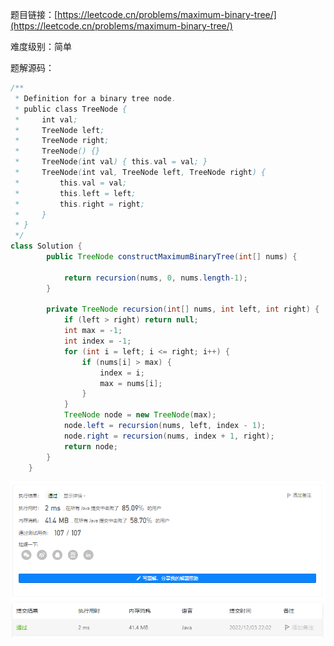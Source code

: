 题目链接：[https://leetcode.cn/problems/maximum-binary-tree/](https://leetcode.cn/problems/maximum-binary-tree/)

难度级别：简单

题解源码：

```java
/**
 * Definition for a binary tree node.
 * public class TreeNode {
 *     int val;
 *     TreeNode left;
 *     TreeNode right;
 *     TreeNode() {}
 *     TreeNode(int val) { this.val = val; }
 *     TreeNode(int val, TreeNode left, TreeNode right) {
 *         this.val = val;
 *         this.left = left;
 *         this.right = right;
 *     }
 * }
 */
class Solution {
        public TreeNode constructMaximumBinaryTree(int[] nums) {

            return recursion(nums, 0, nums.length-1);
        }

        private TreeNode recursion(int[] nums, int left, int right) {
            if (left > right) return null;
            int max = -1;
            int index = -1;
            for (int i = left; i <= right; i++) {
                if (nums[i] > max) {
                    index = i;
                    max = nums[i];
                }
            }
            TreeNode node = new TreeNode(max);
            node.left = recursion(nums, left, index - 1);
            node.right = recursion(nums, index + 1, right);
            return node;
        }
    }
```

![image-20221203220210576](resources/654.leetcode.%E6%9C%80%E5%A4%A7%E4%BA%8C%E5%8F%89%E6%A0%91.assets/image-20221203220210576.png)